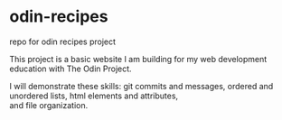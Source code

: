 # odin-recipes
repo for odin recipes project

This project is a basic website I am building for my 
web development education with The Odin Project. 

I will demonstrate these skills: git commits and messages, 
ordered and unordered lists, html elements and attributes,  
and file organization. 